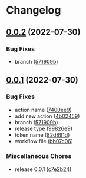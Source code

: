 # Changelog

## [0.0.2](https://github.com/mrpilot2/aide/compare/v0.0.1...v0.0.2) (2022-07-30)


### Bug Fixes

* branch ([571909b](https://github.com/mrpilot2/aide/commit/571909b3cac70452a0e65bf0f155e03e6c17ac04))

## [0.0.1](https://github.com/mrpilot2/aide/compare/v0.0.0...v0.0.1) (2022-07-30)


### Bug Fixes

* action name ([7400ee9](https://github.com/mrpilot2/aide/commit/7400ee956609c6657c385f7900850e5c6e7ceecb))
* add new action ([4b02459](https://github.com/mrpilot2/aide/commit/4b0245927dca574f0ec8a52a1a61f788180a663b))
* branch ([571909b](https://github.com/mrpilot2/aide/commit/571909b3cac70452a0e65bf0f155e03e6c17ac04))
* release type ([99826e9](https://github.com/mrpilot2/aide/commit/99826e9e1361f99a51ff94c0e335d37cd8ed4224))
* token name ([82d891d](https://github.com/mrpilot2/aide/commit/82d891d824af42e14b480900f6867b1c9c95014e))
* workflow file ([bb07c06](https://github.com/mrpilot2/aide/commit/bb07c06212b63ed4074c598aa4438c7622c57c06))


### Miscellaneous Chores

* release 0.0.1 ([c7e2b24](https://github.com/mrpilot2/aide/commit/c7e2b240c05fa1de756a59e55e43e8f8bcdb115f))
